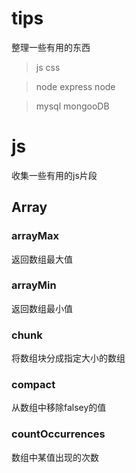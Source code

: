 # tips
整理一些有用的东西

> js css 

> node express node

> mysql mongooDB

# js
收集一些有用的js片段

## Array

###  arrayMax
返回数组最大值

###  arrayMin
返回数组最小值

### chunk 
将数组块分成指定大小的数组

### compact
从数组中移除falsey的值

### countOccurrences 
数组中某值出现的次数